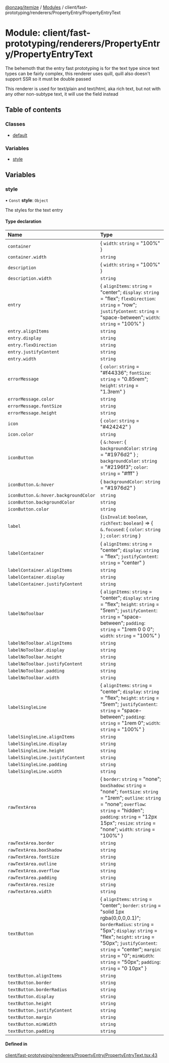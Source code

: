 [@onzag/itemize](../README.md) / [Modules](../modules.md) / client/fast-prototyping/renderers/PropertyEntry/PropertyEntryText

# Module: client/fast-prototyping/renderers/PropertyEntry/PropertyEntryText

The behemoth that the entry fast prototyping is for the text type since text
types can be fairly complex, this renderer uses quill, quill also doesn't support SSR
so it must be double passed

This renderer is used for text/plain and text/html, aka rich text, but not with
any other non-subtype text, it will use the field instead

## Table of contents

### Classes

- [default](../classes/client_fast_prototyping_renderers_PropertyEntry_PropertyEntryText.default.md)

### Variables

- [style](client_fast_prototyping_renderers_PropertyEntry_PropertyEntryText.md#style)

## Variables

### style

• `Const` **style**: `Object`

The styles for the text entry

#### Type declaration

| Name | Type |
| :------ | :------ |
| `container` | \{ `width`: `string` = "100%" } |
| `container.width` | `string` |
| `description` | \{ `width`: `string` = "100%" } |
| `description.width` | `string` |
| `entry` | \{ `alignItems`: `string` = "center"; `display`: `string` = "flex"; `flexDirection`: `string` = "row"; `justifyContent`: `string` = "space-between"; `width`: `string` = "100%" } |
| `entry.alignItems` | `string` |
| `entry.display` | `string` |
| `entry.flexDirection` | `string` |
| `entry.justifyContent` | `string` |
| `entry.width` | `string` |
| `errorMessage` | \{ `color`: `string` = "#f44336"; `fontSize`: `string` = "0.85rem"; `height`: `string` = "1.3rem" } |
| `errorMessage.color` | `string` |
| `errorMessage.fontSize` | `string` |
| `errorMessage.height` | `string` |
| `icon` | \{ `color`: `string` = "#424242" } |
| `icon.color` | `string` |
| `iconButton` | \{ `&:hover`: \{ `backgroundColor`: `string` = "#1976d2" } ; `backgroundColor`: `string` = "#2196f3"; `color`: `string` = "#fff" } |
| `iconButton.&:hover` | \{ `backgroundColor`: `string` = "#1976d2" } |
| `iconButton.&:hover.backgroundColor` | `string` |
| `iconButton.backgroundColor` | `string` |
| `iconButton.color` | `string` |
| `label` | (`isInvalid`: `boolean`, `richText`: `boolean`) => \{ `&.focused`: \{ `color`: `string`  } ; `color`: `string`  } |
| `labelContainer` | \{ `alignItems`: `string` = "center"; `display`: `string` = "flex"; `justifyContent`: `string` = "center" } |
| `labelContainer.alignItems` | `string` |
| `labelContainer.display` | `string` |
| `labelContainer.justifyContent` | `string` |
| `labelNoToolbar` | \{ `alignItems`: `string` = "center"; `display`: `string` = "flex"; `height`: `string` = "5rem"; `justifyContent`: `string` = "space-between"; `padding`: `string` = "1rem 0 0 0"; `width`: `string` = "100%" } |
| `labelNoToolbar.alignItems` | `string` |
| `labelNoToolbar.display` | `string` |
| `labelNoToolbar.height` | `string` |
| `labelNoToolbar.justifyContent` | `string` |
| `labelNoToolbar.padding` | `string` |
| `labelNoToolbar.width` | `string` |
| `labelSingleLine` | \{ `alignItems`: `string` = "center"; `display`: `string` = "flex"; `height`: `string` = "5rem"; `justifyContent`: `string` = "space-between"; `padding`: `string` = "1rem 0"; `width`: `string` = "100%" } |
| `labelSingleLine.alignItems` | `string` |
| `labelSingleLine.display` | `string` |
| `labelSingleLine.height` | `string` |
| `labelSingleLine.justifyContent` | `string` |
| `labelSingleLine.padding` | `string` |
| `labelSingleLine.width` | `string` |
| `rawTextArea` | \{ `border`: `string` = "none"; `boxShadow`: `string` = "none"; `fontSize`: `string` = "1rem"; `outline`: `string` = "none"; `overflow`: `string` = "hidden"; `padding`: `string` = "12px 15px"; `resize`: `string` = "none"; `width`: `string` = "100%" } |
| `rawTextArea.border` | `string` |
| `rawTextArea.boxShadow` | `string` |
| `rawTextArea.fontSize` | `string` |
| `rawTextArea.outline` | `string` |
| `rawTextArea.overflow` | `string` |
| `rawTextArea.padding` | `string` |
| `rawTextArea.resize` | `string` |
| `rawTextArea.width` | `string` |
| `textButton` | \{ `alignItems`: `string` = "center"; `border`: `string` = "solid 1px rgba(0,0,0,0.1)"; `borderRadius`: `string` = "5px"; `display`: `string` = "flex"; `height`: `string` = "50px"; `justifyContent`: `string` = "center"; `margin`: `string` = "0"; `minWidth`: `string` = "50px"; `padding`: `string` = "0 10px" } |
| `textButton.alignItems` | `string` |
| `textButton.border` | `string` |
| `textButton.borderRadius` | `string` |
| `textButton.display` | `string` |
| `textButton.height` | `string` |
| `textButton.justifyContent` | `string` |
| `textButton.margin` | `string` |
| `textButton.minWidth` | `string` |
| `textButton.padding` | `string` |

#### Defined in

[client/fast-prototyping/renderers/PropertyEntry/PropertyEntryText.tsx:43](https://github.com/onzag/itemize/blob/73e0c39e/client/fast-prototyping/renderers/PropertyEntry/PropertyEntryText.tsx#L43)
